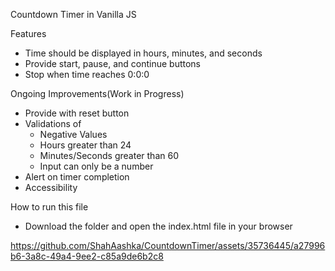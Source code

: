 Countdown Timer in Vanilla JS

Features

* Time should be displayed in hours, minutes, and seconds
* Provide start, pause, and continue buttons
* Stop when time reaches 0:0:0

Ongoing Improvements(Work in Progress)

* Provide with reset button
* Validations of
    - Negative Values
    - Hours greater than 24
    - Minutes/Seconds greater than 60
    - Input can only be a number
* Alert on timer completion
* Accessibility

How to run this file

* Download the folder and open the index.html file in your browser


https://github.com/ShahAashka/CountdownTimer/assets/35736445/a27996b6-3a8c-49a4-9ee2-c85a9de6b2c8

